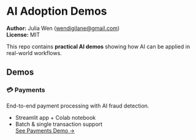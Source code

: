 
# AI Adoption Demos

**Author:** Julia Wen (wendigilane@gmail.com)  
**License:** MIT

This repo contains **practical AI demos** showing how AI can be applied in real-world workflows.

## Demos

### 💳 Payments
End-to-end payment processing with AI fraud detection.  
- Streamlit app + Colab notebook  
- Batch & single transaction support  
[See Payments Demo →](Payments/README.md)
